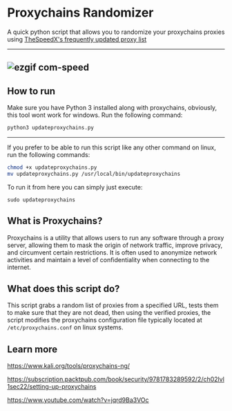 # Proxychains Randomizer
A quick python script that allows you to randomize your proxychains proxies using [TheSpeedX's frequently updated proxy list](https://github.com/TheSpeedX/PROXY-List)

---
![ezgif com-speed](https://github.com/deadshxll/proxychains-randomizer/assets/67878277/1cd07dd5-6237-45b1-90cf-c9590d3e46f0)
---
## How to run
Make sure you have Python 3 installed along with proxychains, obviously, this tool wont work for windows.
Run the following command:
```bash
python3 updateproxychains.py
```
---
If you prefer to be able to run this script like any other command on linux, run the following commands:
```bash
chmod +x updateproxychains.py
mv updateproxychains.py /usr/local/bin/updateproxychains
```
To run it from here you can simply just execute:
```
sudo updateproxychains
```
## What is Proxychains?
Proxychains is a utility that allows users to run any software through a proxy server, allowing them to mask the origin of network traffic, improve privacy, and circumvent certain restrictions. It is often used to anonymize network activities and maintain a level of confidentiality when connecting to the internet.

## What does this script do?
This script grabs a random list of proxies from a specified URL, tests them to make sure that they are not dead, then using the verified proxies, the script modifies the proxychains configuration file typically located at `/etc/proxychains.conf` on linux systems.

## Learn more
https://www.kali.org/tools/proxychains-ng/

https://subscription.packtpub.com/book/security/9781783289592/2/ch02lvl1sec22/setting-up-proxychains

https://www.youtube.com/watch?v=jqrd9Ba3VOc
